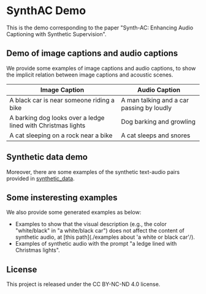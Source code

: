 # SynthAC Demo

This is the demo corresponding to the paper "Synth-AC: Enhancing Audio Captioning with Synthetic Supervision".

## Demo of image captions and audio captions

We provide some examples of image captions and audio captions, to show the implicit relation between image captions and acoustic scenes.

| Image Caption                                                | Audio Caption                             |
| ------------------------------------------------------------ | ----------------------------------------- |
| A black car is near someone riding a bike                    | A man talking and a car passing by loudly |
| A barking dog looks over a ledge lined with Christmas lights | Dog barking and growling                  |
| A cat sleeping on a rock near a bike                         | A cat sleeps and snores                   |


## Synthetic data demo

Moreover, there are some examples of the synthetic text-audio pairs provided in [synthetic_data](./synthetic_data/).  

## Some insteresting examples

We also provide some generated examples as below:
- Examples to show that the visual description (e.g., the color "white/black" in "a white/black car") does not affect the content of synthetic audio, at [this path](./examples about 'a white or black car'/).
- Examples of synthetic audio with the prompt "a ledge lined with Christmas lights".

## License

This project is released under the CC BY-NC-ND 4.0 license.
